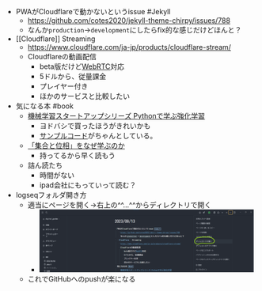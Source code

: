 - PWAがCloudflareで動かないというissue #Jekyll
	- https://github.com/cotes2020/jekyll-theme-chirpy/issues/788
	- なんか`production`→`development`にしたらfix的な感じだけどほんと？
- [[Cloudflare]] Streaming
	- https://www.cloudflare.com/ja-jp/products/cloudflare-stream/
	- Cloudflareの動画配信
		- beta版だけど[WebRTC](https://developers.cloudflare.com/stream/webrtc-beta/#webrtc)対応
		- 5ドルから、従量課金
		- プレイヤー付き
		- ほかのサービスと比較したい
- 気になる本 #book
	- [機械学習スタートアップシリーズ Pythonで学ぶ強化学習](https://amzn.to/3rljDJv)
		- ヨドバシで買ったほうがきれいかも
		- [サンプルコード](https://github.com/icoxfog417/baby-steps-of-rl-ja)がちゃんとしている。
	- [「集合と位相」をなぜ学ぶのか](https://amzn.to/45O2TK8)
		- 持ってるから早く読もう
	- 詰ん読たち
		- 時間がない
		- ipad会社にもっていって読む？
- logseqフォルダ開き方
	- 適当にページを開く→右上の^^…^^からディレクトリで開く
		- ![image.png](../assets/image_1694617826700_0.png)
	- これでGitHubへのpushが楽になる